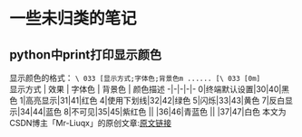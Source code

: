 # 一些未归类的笔记

## python中print打印显示颜色

显示颜色的格式：
` \ 033 [显示方式;字体色;背景色m ...... [\ 033 [0m] `  
显示方式 | 效果 | 字体色 | 背景色 | 颜色描述
-|-|-|-|-
0|终端默认设置|30|40|黑色
1|高亮显示|31|41|红色
4|使用下划线|32|42|绿色
5|闪烁|33|43|黄色
7|反白显示|34|44|蓝色
8|不可见|35|45|紫红色
|| |36|46|青蓝色
|| |37|47|白色
本文为CSDN博主「Mr-Liuqx」的原创文章:[原文链接](https://blog.csdn.net/qq_34857250/article/details/79673698)